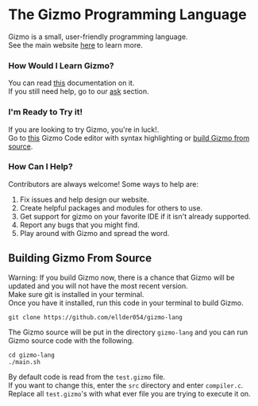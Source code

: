 # The Gizmo Programming Language
Gizmo is a small, user-friendly programming language.  
See the main website [here](https://ellder054.github.io/gizmolang/) to learn more.

### How Would I Learn Gizmo?
You can read [this](https://ellder054.github.io/gizmolang/docs.html) documentation on it.  
If you still need help, go to our [ask](https://ellder054.github.io/gizmolang/ask.html) section.

### I'm Ready to Try it!
If you are looking to try Gizmo, you're in luck!.  
Go to [this](https://ellder054.github.io/gizmolang/try_it.html) Gizmo Code editor with syntax highlighting or [build Gizmo from source](https://github.com/ELLDER054/gizmo-lang/blob/main/README.md#building-gizmo-from-source).

### How Can I Help?
Contributors are always welcome! Some ways to help are:  
1. Fix issues and help design our website.  
2. Create helpful packages and modules for others to use.  
3. Get support for gizmo on your favorite IDE if it isn't already supported.  
4. Report any bugs that you might find.  
5. Play around with Gizmo and spread the word.

## Building Gizmo From Source
Warning: If you build Gizmo now, there is a chance that Gizmo will be updated and you will not have the most recent version.  
Make sure git is installed in your terminal.  
Once you have it installed, run this code in your terminal to build Gizmo.

```shell
git clone https://github.com/ellder054/gizmo-lang
```

The Gizmo source will be put in the directory `gizmo-lang` and you can run Gizmo source code with the following.
```shell
cd gizmo-lang
./main.sh
```
By default code is read from the `test.gizmo` file.  
If you want to change this, enter the `src` directory and enter `compiler.c`.  
Replace all `test.gizmo`'s with what ever file you are trying to execute it on.

